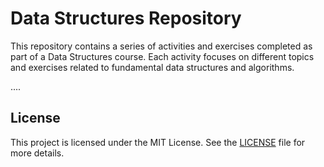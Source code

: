 # Data Structures Repository

This repository contains a series of activities and exercises completed as part of a Data Structures course. Each activity focuses on different topics and exercises related to fundamental data structures and algorithms.

....

## License

This project is licensed under the MIT License. See the [LICENSE](LICENSE) file for more details.
